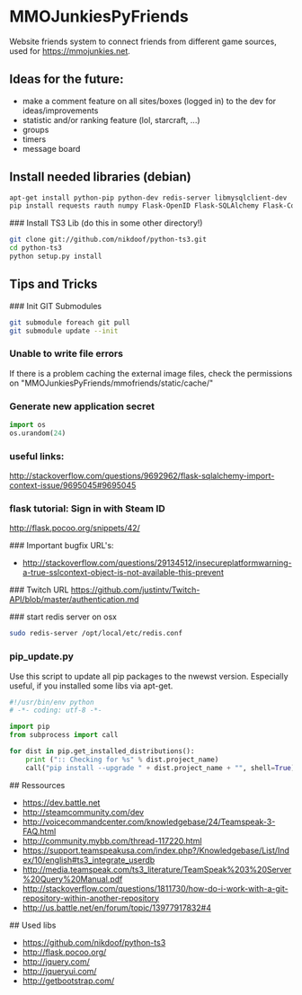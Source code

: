 MMOJunkiesPyFriends
===================

Website friends system to connect friends from different game sources, used for https://mmojunkies.net.

## Ideas for the future:
* make a comment feature on all sites/boxes (logged in) to the dev for ideas/improvements
* statistic and/or ranking feature (lol, starcraft, ...)
* groups
* timers
* message board

## Install needed libraries (debian)
```bash
apt-get install python-pip python-dev redis-server libmysqlclient-dev
pip install requests rauth numpy Flask-OpenID Flask-SQLAlchemy Flask-Compress Flask-Celery3 PyYAML feedparser celery redis MySQL-python
```

### Install TS3 Lib (do this in some other directory!)
```bash
git clone git://github.com/nikdoof/python-ts3.git
cd python-ts3
python setup.py install
```

## Tips and Tricks
### Init GIT Submodules
```bash
git submodule foreach git pull
git submodule update --init
```

### Unable to write file errors
If there is a problem caching the external image files, check the permissions on "MMOJunkiesPyFriends/mmofriends/static/cache/"

### Generate new application secret
```python
import os
os.urandom(24) 
```

### useful links:
http://stackoverflow.com/questions/9692962/flask-sqlalchemy-import-context-issue/9695045#9695045

### flask tutorial: Sign in with Steam ID
http://flask.pocoo.org/snippets/42/

### Important bugfix URL's:
- http://stackoverflow.com/questions/29134512/insecureplatformwarning-a-true-sslcontext-object-is-not-available-this-prevent

### Twitch URL
https://github.com/justintv/Twitch-API/blob/master/authentication.md

### start redis server on osx
```bash
sudo redis-server /opt/local/etc/redis.conf
```

### pip_update.py
Use this script to update all pip packages to the nwewst version. Especially useful, if you installed some libs via apt-get.
```python
#!/usr/bin/env python
# -*- coding: utf-8 -*-

import pip
from subprocess import call

for dist in pip.get_installed_distributions():
    print (":: Checking for %s" % dist.project_name)
    call("pip install --upgrade " + dist.project_name + "", shell=True)
```

## Ressources
* https://dev.battle.net
* http://steamcommunity.com/dev
* http://voicecommandcenter.com/knowledgebase/24/Teamspeak-3-FAQ.html
* http://community.mybb.com/thread-117220.html
* https://support.teamspeakusa.com/index.php?/Knowledgebase/List/Index/10/english#ts3_integrate_userdb
* http://media.teamspeak.com/ts3_literature/TeamSpeak%203%20Server%20Query%20Manual.pdf
* http://stackoverflow.com/questions/1811730/how-do-i-work-with-a-git-repository-within-another-repository
* http://us.battle.net/en/forum/topic/13977917832#4

## Used libs
* https://github.com/nikdoof/python-ts3
* http://flask.pocoo.org/
* http://jquery.com/
* http://jqueryui.com/
* http://getbootstrap.com/